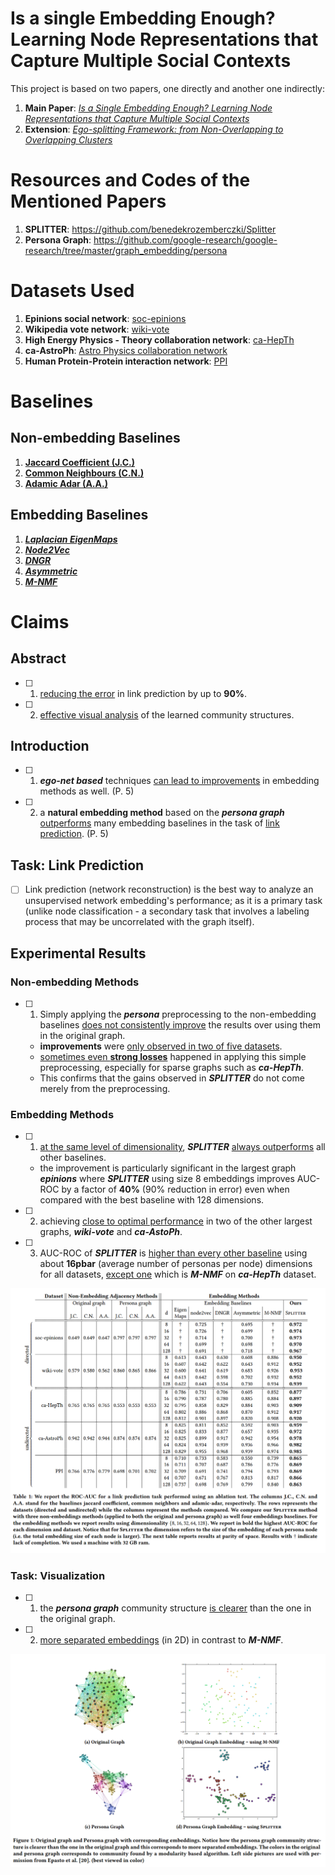 # Is a single Embedding Enough? Learning Node Representations that Capture Multiple Social Contexts
This project is based on two papers, one directly and another one indirectly:
1. **Main Paper**: [*Is a Single Embedding Enough? Learning Node Representations that Capture Multiple Social Contexts*](https://arxiv.org/abs/1905.02138)
2. **Extension**: [*Ego-splitting Framework: from Non-Overlapping to Overlapping Clusters*](https://www.kdd.org/kdd2017/papers/view/ego-splitting-framework-from-non-overlapping-to-overlapping-clusters)

# Resources and Codes of the Mentioned Papers
1. **SPLITTER**: https://github.com/benedekrozemberczki/Splitter
2. **Persona Graph**: https://github.com/google-research/google-research/tree/master/graph_embedding/persona

# Datasets Used
1. **Epinions social network**: [soc-epinions](https://snap.stanford.edu/data/soc-Epinions1.html)
2. **Wikipedia vote network**: [wiki-vote](https://snap.stanford.edu/data/wiki-Vote.html)
3. **High Energy Physics - Theory collaboration network**: [ca-HepTh](https://snap.stanford.edu/data/ca-HepTh.html)
4. **ca-AstroPh**: [Astro Physics collaboration network](https://snap.stanford.edu/data/ca-AstroPh.html)
5. **Human Protein-Protein interaction network**: [PPI](https://snap.stanford.edu/biodata/datasets/10000/10000-PP-Pathways.html)

# Baselines
## Non-embedding Baselines
1. [**Jaccard Coefficient (J.C.)**](https://networkx.org/documentation/stable/reference/algorithms/generated/networkx.algorithms.link_prediction.jaccard_coefficient.html)
2. [**Common Neighbours (C.N.)**](https://networkx.org/documentation/stable/reference/generated/networkx.classes.function.common_neighbors.html)
3. [**Adamic Adar (A.A.)**](https://networkx.org/documentation/stable/reference/algorithms/generated/networkx.algorithms.link_prediction.adamic_adar_index.html#networkx.algorithms.link_prediction.adamic_adar_index)

## Embedding Baselines
1. [**_Laplacian EigenMaps_**](https://github.com/JAVI897/Laplacian-Eigenmaps)
2. [**_Node2Vec_**](https://github.com/aditya-grover/node2vec)
3. [**_DNGR_**](https://github.com/apoorvavinod/DNGR)
4. [**_Asymmetric_**](https://github.com/google/asymproj_edge_dnn)
5. [**_M-NMF_**](https://github.com/benedekrozemberczki/M-NMF)

# Claims 
## Abstract
- [ ] 1. <ins>reducing the error</ins> in link prediction by up to **90%**.
- [ ] 2. <ins>effective visual analysis</ins> of the learned community structures.

## Introduction
- [ ] 1. **_ego-net based_** techniques <ins>can lead to improvements</ins> in embedding methods as well. (P. 5)
- [ ] 2. a **natural embedding method** based on the **_persona graph_** <ins>outperforms</ins> many embedding baselines in the task of <ins>link prediction</ins>. (P. 5)

## Task: Link Prediction
- [ ] Link prediction (network reconstruction) is the best way to analyze an unsupervised network embedding's performance; as it is a primary task (unlike node classification - a secondary task that involves a labeling process that may be uncorrelated with the graph itself).

## Experimental Results
### Non-embedding Methods
- [ ] 1. Simply applying the **_persona_** preprocessing to the non-embedding baselines <ins>does not consistently improve</ins> the results over using them in the original graph.
   - **improvements** were <ins>only observed in two of five datasets</ins>.
   - <ins>sometimes even **strong losses**</ins> happened in applying this simple preprocessing, especially for sparse graphs such as **_ca-HepTh_**.
   - This confirms that the gains observed in **_SPLITTER_** do not come merely from the preprocessing.

### Embedding Methods
- [ ] 1. <ins>at the same level of dimensionality</ins>, **_SPLITTER_** <ins>always outperforms</ins> all other baselines.
   - the improvement is particularly significant in the largest graph **_epinions_** where **_SPLITTER_** using size 8 embeddings improves AUC-ROC by a factor of **40%** (90% reduction in error) even when compared with the best baseline with 128 dimensions.
- [ ] 2. achieving <ins>close to optimal performance</ins> in two of the other largest graphs, **_wiki-vote_** and **_ca-AstoPh_**.
- [ ] 3. AUC-ROC of **_SPLITTER_** is <ins>higher than every other baseline</ins> using about **16pbar** (average number of personas per node) dimensions for all datasets, <ins>except one</ins> which is **_M-NMF_** on **_ca-HepTh_** dataset.

<!-- ![Link Prediction Results](link_prediction_results.png) -->
<p align="middle">
  <img src="link_prediction_results.png" width="700" />
</p>

### Task: Visualization
- [ ] 1. the **_persona graph_** community structure <ins>is clearer</ins> than the one in the original graph.
- [ ] 2. <ins>more separated embeddings</ins> (in 2D) in contrast to **_M-NMF_**.

<p align="middle">
  <img src="visualization_results.png" width="700" />
</p>


